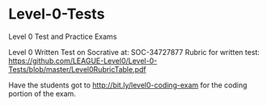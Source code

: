 # Level-0-Tests
Level 0 Test and Practice Exams

Level 0 Written Test on Socrative at: SOC-34727877
Rubric for written test: https://github.com/LEAGUE-Level0/Level-0-Tests/blob/master/Level0RubricTable.pdf

Have the students got to http://bit.ly/level0-coding-exam for the coding portion of the exam.
